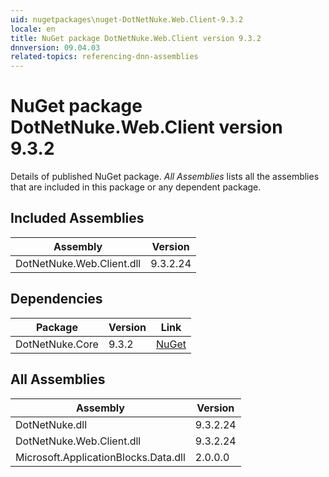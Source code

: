 ```yaml
---
uid: nugetpackages\nuget-DotNetNuke.Web.Client-9.3.2
locale: en
title: NuGet package DotNetNuke.Web.Client version 9.3.2
dnnversion: 09.04.03
related-topics: referencing-dnn-assemblies
---
```


# NuGet package DotNetNuke.Web.Client version 9.3.2
Details of published NuGet package.
*All Assemblies* lists all the assemblies that are included in this package or any dependent package.

## Included Assemblies

|Assembly|Version|
|---|---|
|DotNetNuke.Web.Client.dll|9.3.2.24|

## Dependencies

|Package|Version|Link|
|---|---|---|
|DotNetNuke.Core|9.3.2|[NuGet](https://www.nuget.org/packages/DotNetNuke.Core/9.3.2)|

## All Assemblies

|Assembly|Version|
|---|---|
|DotNetNuke.dll|9.3.2.24|
|DotNetNuke.Web.Client.dll|9.3.2.24|
|Microsoft.ApplicationBlocks.Data.dll|2.0.0.0|

